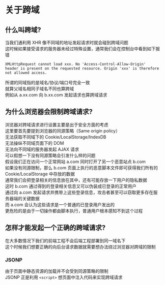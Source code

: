 # 关于跨域

## 什么叫跨域?
当我们通利用 XHR 像不同域的地址发起请求时就会碰到跨域问题  
这时候如果接受请求的服务器未经过特殊设置，通常我们会在控制台中看到如下报错  
```
XMLHttpRequest cannot load xxx. No 'Access-Control-Allow-Origin' header is present on the requested resource. Origin 'xxx' is therefore not allowed access.
```
所谓的同域指的是域名/协议/端口号完全一致  
就算父域名相同子域名不同也算跨域  
例如从 a.xx.com 向 b.xx.com 发起请求也算跨域请求

## 为什么浏览器会限制跨域请求?
浏览器对跨域请求进行设置主要是出于安全方面的考虑  
这里要首先要提到浏览器的同源策略（Same origin policy）  
无法获取不同域下的 Cookie/LocalStorage/IndexDB  
无法操纵不同域页面下的 DOM  
无法向不同域的服务器发起 AJAX 请求  
可以假想一下没有同源策略会引发什么样的问题  
假设我们正在访问一个正常网站 a.com 同时打开了另一个恶意站点 b.com  
如果没有同源限制，那么 b.com 页面上执行的恶意脚本文件即可获得我们所有的 Cookie/LocalStorage 中存放的数据  
通常我们会把登录相关的信息放在其中，还有可能存放一下用户的隐私数据  
这时 b.com 通过得到的登录相关信息又可以伪装成已登录的正常用户  
通过向 a.com 发起请求并携带上这些登录信息，攻击者甚至可以窃取更多存在服务器端的关键数据  
而 a.com 会认为这些请求是一个普通的已登录用户发出的  
更危险的是由于一切操作都由脚本执行，普通用户根本感知不到这个过程

## 怎样才能发起一个正确的跨域请求?
在大多数情况下我们的前端工程不会后端工程部署到同一域名下  
这个时候我们想要正确的向后台请求数据就需要想办法绕过浏览器对跨域的限制  

### JSONP
由于页面中静态资源的加载并不会受到同源策略的限制  
JSONP 正是利用 `<script>` 想页面中注入代码来实现跨域请求  

